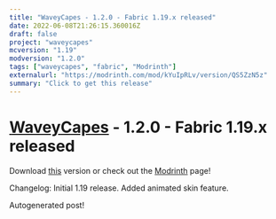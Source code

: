 ```yaml
---
title: "WaveyCapes - 1.2.0 - Fabric 1.19.x released"
date: 2022-06-08T21:26:15.360016Z
draft: false
project: "waveycapes"
mcversion: "1.19"
modversion: "1.2.0"
tags: ["waveycapes", "fabric", "Modrinth"]
externalurl: "https://modrinth.com/mod/kYuIpRLv/version/QS5ZzN5z"
summary: "Click to get this release"
---
```

# [WaveyCapes](/project/waveycapes) - 1.2.0 - Fabric 1.19.x released
Download [this](https://modrinth.com/mod/kYuIpRLv/version/QS5ZzN5z) version or check out the [Modrinth](https://modrinth.com/mod/kYuIpRLv) page!

Changelog: Initial 1.19 release. Added animated skin feature.

Autogenerated post!
